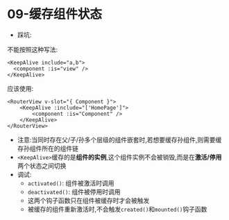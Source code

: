# 09-缓存组件状态

- 踩坑:

不能按照这种写法:

```vue
<KeepAlive include="a,b">
  <component :is="view" />
</KeepAlive>
```

应该使用:

```vue
<RouterView v-slot="{ Component }">
    <KeepAlive :include="['HomePage']">
        <component :is="Component" />
    </KeepAlive>
</RouterView>
```

- 注意:当同时存在父/子/孙多个层级的组件嵌套时,若想要缓存孙组件,则需要缓存孙组件所在的组件链
- `<KeepAlive>`缓存的是**组件的实例**,这个组件实例不会被销毁,而是在**激活/停用**两个状态之间切换
- 调试:
  - `activated()`: 组件被激活时调用
  - `deactivated()`: 组件被停用时调用
  - 这两个钩子函数只在组件被缓存时才会被触发
  - 被缓存的组件重新激活时,不会触发`created()`和`mounted()`钩子函数